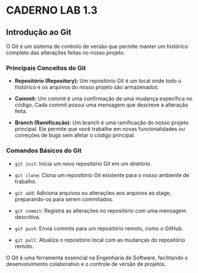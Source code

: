 # CADERNO LAB 1.3

## Introdução ao Git

O Git é um sistema de controlo de versão que permite manter um histórico completo das alterações feitas no nosso projeto.

### Principais Conceitos do Git

- **Repositório (Repository):** Um repositório Git é um local onde todo o histórico e os arquivos do nosso projeto são armazenados.

- **Commit:** Um commit é uma confirmação de uma mudança específica no código. Cada commit possui uma mensagem que descreve a alteração feita.

- **Branch (Ramificação):** Um branch é uma ramificação do nosso projeto principal. Ele permite que você trabalhe em novas funcionalidades ou correções de bugs sem afetar o código principal.

### Comandos Básicos do Git

- `git init`: Inicia um novo repositório Git em um diretório.

- `git clone`: Clona um repositório Git existente para o nosso ambiente de trabalho.

- `git add`: Adiciona arquivos ou alterações aos arquivos ao stage, preparando-os para serem commitados.

- `git commit`: Registra as alterações no repositório com uma mensagem descritiva.

- `git push`: Envia commits para um repositório remoto, como o GitHub.

- `git pull`: Atualiza o repositório local com as mudanças do repositório remoto.

O Git é uma ferramenta essencial na Engenharia de Software, facilitando o desenvolvimento colaborativo e o controle de versão de projetos.
